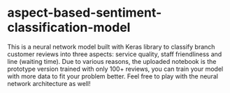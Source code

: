 # aspect-based-sentiment-classification-model

This is a neural network model built with Keras library to classify branch customer reviews into three aspects: service quality, staff friendliness and line (waiting time). Due to various reasons, the uploaded notebook is the prototype version trained with only 100+ reviews, you can train your model with more data to fit your problem better. Feel free to play with the neural network architecture as well! 
